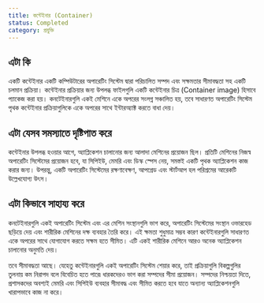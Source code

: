 ```yaml
---
title: কন্টেইনার (Container)
status: Completed
category: প্রযুক্তি
---
```


## এটা কি

একটি কন্টেইনার একটি কম্পিউটারের অপারেটিং সিস্টেম দ্বারা পরিচালিত সম্পদ এবং সক্ষমতার সীমাবদ্ধতা সহ একটি চলমান প্রক্রিয়া। কন্টেইনার প্রক্রিয়ার জন্য উপলব্ধ ফাইলগুলি একটি কন্টেইনার চিত্র (Container image) হিসাবে প্যাকেজ করা হয়। কনটেইনারগুলি একই মেশিনে একে অপরের সংলগ্ন সঞ্চালিত হয়, তবে সাধারণত অপারেটিং সিস্টেম পৃথক কন্টেইনার প্রক্রিয়াগুলিকে একে অপরের সাথে ইন্টারঅ্যাক্ট করতে বাধা দেয়।

## এটা যেসব সমস্যাতে দৃষ্টিপাত করে

কন্টেইনার উপলব্ধ হওয়ার আগে, অ্যাপ্লিকেশন চালানোর জন্য আলাদা মেশিনের প্রয়োজন ছিল। প্রতিটি মেশিনের নিজস্ব অপারেটিং সিস্টেমের প্রয়োজন হবে, যা সিপিইউ, মেমরি এবং ডিস্ক স্পেস নেয়, সমস্তই একটি পৃথক অ্যাপ্লিকেশন কাজ করার জন্য। উপরন্তু, একটি অপারেটিং সিস্টেমের রক্ষণাবেক্ষণ, আপগ্রেড এবং স্টার্টআপ হল পরিশ্রমের আরেকটি উল্লেখযোগ্য উৎস।

## এটা কিভাবে সাহায্য করে

কনটেইনারগুলি একই অপারেটিং সিস্টেম এবং এর মেশিন সংস্থানগুলি ভাগ করে, অপারেটিং সিস্টেমের সংস্থান ওভারহেড ছড়িয়ে দেয় এবং শারীরিক মেশিনের দক্ষ ব্যবহার তৈরি করে। এই ক্ষমতা শুধুমাত্র সম্ভব কারণ কন্টেইনারগুলি সাধারণত একে অপরের সাথে যোগাযোগ করতে সক্ষম হতে সীমিত। এটি একই শারীরিক মেশিনে আরও অনেক অ্যাপ্লিকেশন চালানোর অনুমতি দেয়।

তবে সীমাবদ্ধতা আছে। যেহেতু কন্টেইনারগুলি একই অপারেটিং সিস্টেম শেয়ার করে, তাই প্রক্রিয়াগুলি বিকল্পগুলির তুলনায় কম নিরাপদ বলে বিবেচিত হতে পারে৷ ধারকদেরও ভাগ করা সম্পদের সীমা প্রয়োজন। সম্পদের নিশ্চয়তা দিতে, প্রশাসকদের অবশ্যই মেমরি এবং সিপিইউ ব্যবহার সীমাবদ্ধ এবং সীমিত করতে হবে যাতে অন্যান্য অ্যাপ্লিকেশনগুলি খারাপভাবে কাজ না করে।
